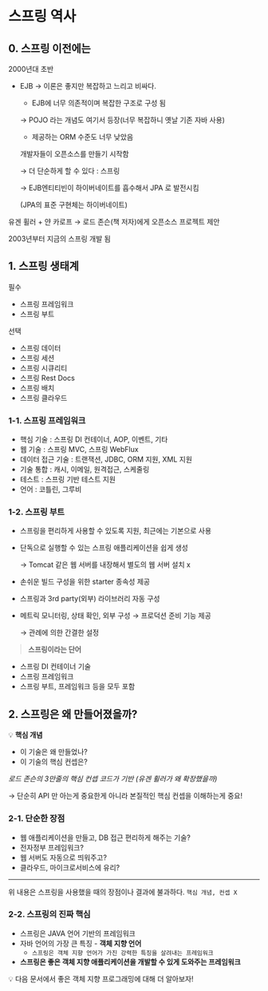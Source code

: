 # 스프링 역사

## 0. 스프링 이전에는

2000년대 초반

- EJB → 이론은 좋지만 복잡하고 느리고 비싸다.

  - EJB에 너무 의존적이며 복잡한 구조로 구성 됨

  → POJO 라는 개념도 여기서 등장(너무 복잡하니 옛날 기존 자바 사용)

  - 제공하는 ORM 수준도 너무 낮았음

  개발자들이 오픈소스를 만들기 시작함

  → 더 단순하게 할 수 있다 : 스프링

  → EJB엔티티빈이 하이버네이트를 흡수해서 JPA 로 발전시킴

  (JPA의 표준 구현체는 하이버네이트)

유겐 휠러 + 얀 카로프 → 로드 존슨(책 저자)에게 오픈소스 프로젝트 제안

2003년부터 지금의 스프링 개발 됨

## 1. 스프링 생태계

필수

- 스프링 프레임워크
- 스프링 부트

선택

- 스프링 데이터
- 스프링 세션
- 스프링 시큐리티
- 스프링 Rest Docs
- 스프링 배치
- 스프링 클라우드

### 1-1. 스프링 프레임워크

- 핵심 기술 : 스프링 DI 컨테이너, AOP, 이벤트, 기타
- 웹 기술 : 스프링 MVC, 스프링 WebFlux
- 데이터 접근 기술 : 트랜잭션, JDBC, ORM 지원, XML 지원
- 기술 통합 : 캐시, 이메일, 원격접근, 스케줄링
- 테스트 : 스프링 기반 테스트 지원
- 언어 : 코틀린, 그루비

### 1-2. 스프링 부트

- 스프링을 편리하게 사용할 수 있도록 지원, 최근에는 기본으로 사용
- 단독으로 실행할 수 있는 스프링 애플리케이션을 쉽게 생성

  → Tomcat 같은 웹 서버를 내장해서 별도의 웹 서버 설치 x
- 손쉬운 빌드 구성을 위한 starter 종속성 제공
- 스프링과 3rd party(외부) 라이브러리 자동 구성
- 메트릭 모니터링, 상태 확인, 외부 구성 → 프로덕션 준비 기능 제공

  → 관례에 의한 간결한 설정

> **스프링이라는 단어**

- 스프링 DI 컨테이너 기술
- 스프링 프레임워크
- 스프링 부트, 프레임워크 등을 모두 포함

## 2. 스프링은 왜 만들어졌을까?

<aside>

💡 **핵심 개념**

- 이 기술은 왜 만들었나?
- 이 기술의 핵심 컨셉은?

</aside>

*로드 존슨의 3만줄의 핵심 컨셉 코드가 기반 (유겐 휠러가 왜 확장했을까)*

→ 단순히 API 만 아는게 중요한게 아니라 본질적인 핵심 컨셉을 이해하는게 중요!

### 2-1. 단순한 장점

- 웹 애플리케이션을 만들고, DB 접근 편리하게 해주는 기술?
- 전자정부 프레임워크?
- 웹 서버도 자동으로 띄워주고?
- 클라우드, 마이크로서비스에 유리?

---

위 내용은 스프링을 사용했을 때의 장점이나 결과에 불과하다. `핵심 개념, 컨셉 X`

### 2-2. 스프링의 진짜 핵심

- 스프링은 JAVA 언어 기반의 프레임워크
- 자바 언어의 가장 큰 특징 - **객체 지향 언어**
  - `스프링은 객체 지향 언어가 가진 강력한 특징을 살려내는 프레임워크`
- **스프링은 좋은 객체 지향 애플리케이션을 개발할 수 있게 도와주는 프레임워크**

<aside>

💡 다음 문서에서 좋은 객체 지향 프로그래밍에 대해 더 알아보자!

</aside>
